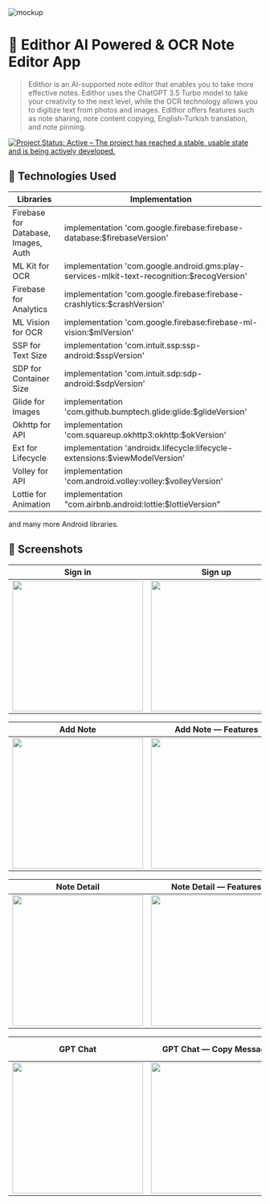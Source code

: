 ![mockup](https://user-images.githubusercontent.com/116274664/230145092-797e4435-5e79-40c4-9a7a-2acfad5e8052.png)

# 📱 Edithor AI Powered & OCR Note Editor App
> Edithor is an AI-supported note editor that enables you to take more effective notes. Edithor uses the ChatGPT 3.5 Turbo model to take your creativity to the next level, while the OCR technology allows you to digitize text from photos and images. Edithor offers features such as note sharing, note content copying, English-Turkish translation, and note pinning.  

<a href="https://www.repostatus.org/#active"><img src="https://www.repostatus.org/badges/latest/active.svg" alt="Project Status: Active – The project has reached a stable, usable state and is being actively developed." /></a>

## 📝 Technologies Used
| **Libraries**           | **Implementation**                                                                |
| ----------------- | ------------------------------------------------------------------ |
| Firebase for Database, Images, Auth | implementation 'com.google.firebase:firebase-database:$firebaseVersion' |
| ML Kit for OCR | implementation 'com.google.android.gms:play-services-mlkit-text-recognition:$recogVersion' |
| Firebase for Analytics | implementation 'com.google.firebase:firebase-crashlytics:$crashVersion' |
| ML Vision for OCR | implementation 'com.google.firebase:firebase-ml-vision:$mlVersion' |
| SSP for Text Size | implementation 'com.intuit.ssp:ssp-android:$sspVersion' |
| SDP for Container Size | implementation 'com.intuit.sdp:sdp-android:$sdpVersion' |
| Glide for Images |  implementation 'com.github.bumptech.glide:glide:$glideVersion' |
| Okhttp for API | implementation 'com.squareup.okhttp3:okhttp:$okVersion' |
| Ext for Lifecycle |  implementation 'androidx.lifecycle:lifecycle-extensions:$viewModelVersion' |
| Volley for API | implementation 'com.android.volley:volley:$volleyVersion' |
| Lottie for Animation |  implementation "com.airbnb.android:lottie:$lottieVersion" |

and many more Android libraries.

## 📸 Screenshots
| **Sign in**  | **Sign up** | **Home** |
| ------------ | ----------- | ----------------|
<img src="https://user-images.githubusercontent.com/116274664/230135646-e9680441-7c06-4fc9-92fb-5be917f67012.png" width="260">| <img src="https://user-images.githubusercontent.com/116274664/230130809-3c11bd1c-42f1-47e8-9939-5a4223392cd5.png" width="260">| <img src="https://user-images.githubusercontent.com/116274664/230136055-c328561c-7569-4c63-a523-7b8e9a8f396f.png" width="260"> |

| **Add Note**  | **Add Note — Features** | **Add Note — GPT 3.5 Turbo** |
| ------------ | ----------- | ----------------|
<img src="https://user-images.githubusercontent.com/116274664/230136657-fd487946-46fa-470b-adbc-339bf2207507.png" width="260">| <img src="https://user-images.githubusercontent.com/116274664/230137055-0bba5f29-f3ef-4921-bc37-44fe9f18d2ee.png" width="260">| <img src="https://user-images.githubusercontent.com/116274664/230137078-27375c89-be49-4745-b85d-cdc6aa819e25.png" width="260"> |

| **Note Detail**  | **Note Detail — Features** | **Note Detail — Share** |
| ------------ | ----------- | ----------------|
<img src="https://user-images.githubusercontent.com/116274664/230138012-da1d20be-d15e-4f77-9493-3f15c75bb00c.png" width="260">| <img src="https://user-images.githubusercontent.com/116274664/230138406-207b9bfb-9f6a-4118-ad79-5dee34da000d.png" width="260">| <img src="https://user-images.githubusercontent.com/116274664/230138381-0d3425d4-693c-4cd5-afab-61434fc31a92.png" width="260"> |

| **GPT Chat**  | **GPT Chat — Copy Message** | **Bonus — Dark Theme & Lang. Sup.** |
| ------------ | ----------- | ----------------|
<img src="https://user-images.githubusercontent.com/116274664/230139243-887f220d-e250-40e3-a094-0e18b10b266b.png" width="260">| <img src="https://user-images.githubusercontent.com/116274664/230139262-951715b8-7f5d-4783-8cf3-ea4b6e0f334f.png" width="260">| <img src="https://user-images.githubusercontent.com/116274664/230140036-1589fac6-adbd-4c02-997d-8287056d4c7d.png" width="260"> |
